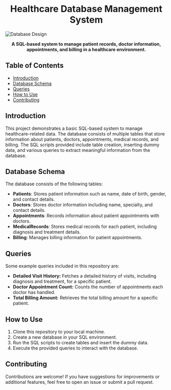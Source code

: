 <h1 align="center">Healthcare Database Management System</h1>

![Database Design](https://github.com/user-attachments/assets/8ae472c4-b4d9-4bb7-a360-ded89dfd1d6c)

<p align="center">
    <strong>A SQL-based system to manage patient records, doctor information, appointments, and billing in a healthcare environment.</strong>
</p>

## Table of Contents

<ul>
    <li><a href="#introduction">Introduction</a></li>
    <li><a href="#database-schema">Database Schema</a></li>
    <li><a href="#queries">Queries</a></li>
    <li><a href="#how-to-use">How to Use</a></li>
    <li><a href="#contributing">Contributing</a></li>
</ul>

<h2 id="introduction">Introduction</h2>

<p>This project demonstrates a basic SQL-based system to manage healthcare-related data. The database consists of multiple tables that store information about patients, doctors, appointments, medical records, and billing. The SQL scripts provided include table creation, inserting dummy data, and various queries to extract meaningful information from the database.</p>

<h2 id="database-schema">Database Schema</h2>

<p>The database consists of the following tables:</p>
<ul>
    <li><strong>Patients</strong>: Stores patient information such as name, date of birth, gender, and contact details.</li>
    <li><strong>Doctors</strong>: Stores doctor information including name, specialty, and contact details.</li>
    <li><strong>Appointments</strong>: Records information about patient appointments with doctors.</li>
    <li><strong>MedicalRecords</strong>: Stores medical records for each patient, including diagnosis and treatment details.</li>
    <li><strong>Billing</strong>: Manages billing information for patient appointments.</li>
</ul>

<h2 id="queries">Queries</h2>

<p>Some example queries included in this repository are:</p>
<ul>
    <li><strong>Detailed Visit History:</strong> Fetches a detailed history of visits, including diagnosis and treatment, for a specific patient.</li>
    <li><strong>Doctor Appointment Count:</strong> Counts the number of appointments each doctor has handled.</li>
    <li><strong>Total Billing Amount:</strong> Retrieves the total billing amount for a specific patient.</li>
</ul>

<h2 id="how-to-use">How to Use</h2>

<ol>
    <li>Clone this repository to your local machine.</li>
    <li>Create a new database in your SQL environment.</li>
    <li>Run the SQL scripts to create tables and insert the dummy data.</li>
    <li>Execute the provided queries to interact with the database.</li>
</ol>

<h2 id="contributing">Contributing</h2>

<p>Contributions are welcome! If you have suggestions for improvements or additional features, feel free to open an issue or submit a pull request.</p>
